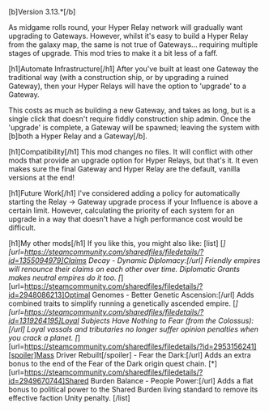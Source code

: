 [b]Version 3.13.*[/b]

As midgame rolls round, your Hyper Relay network will gradually want upgrading to Gateways. However, whilst it's easy to build a Hyper Relay from the galaxy map, the same is not true of Gateways... requiring multiple stages of upgrade. This mod tries to make it a bit less of a faff.

[h1]Automate Infrastructure[/h1]
After you've built at least one Gateway the traditional way (with a construction ship, or by upgrading a ruined Gateway), then your Hyper Relays will have the option to 'upgrade' to a Gateway.

This costs as much as building a new Gateway, and takes as long, but is a single click that doesn't require fiddly construction ship admin. Once the 'upgrade' is complete, a Gateway will be spawned; leaving the system with [b]both a Hyper Relay and a Gateway[/b].

[h1]Compatibility[/h1]
This mod changes no files. It will conflict with other mods that provide an upgrade option for Hyper Relays, but that's it. It even makes sure the final Gateway and Hyper Relay are the default, vanilla versions at the end!

[h1]Future Work[/h1]
I've considered adding a policy for automatically starting the Relay -> Gateway upgrade process if your Influence is above a certain limit. However, calculating the priority of each system for an upgrade in a way that doesn't have a high performance cost would be difficult.

[h1]My other mods[/h1]
If you like this, you might also like:
[list]
	[*][url=https://steamcommunity.com/sharedfiles/filedetails/?id=1355094979]Claims Decay - Dynamic Diplomacy:[/url] Friendly empires will renounce their claims on each other over time. Diplomatic Grants makes neutral empires do it too.
	[*][url=https://steamcommunity.com/sharedfiles/filedetails/?id=2948086213]Optimal Genomes - Better Genetic Ascension:[/url] Adds combined traits to simplify running a genetically ascended empire.
	[*][url=https://steamcommunity.com/sharedfiles/filedetails/?id=1319264195]Loyal Subjects Have Nothing to Fear (from the Colossus):[/url] Loyal vassals and tributaries no longer suffer opinion penalties when you crack a planet.
	[*][url=https://steamcommunity.com/sharedfiles/filedetails/?id=2953156241][spoiler]Mass Driver Rebuilt[/spoiler] - Fear the Dark:[/url] Adds an extra bonus to the end of the Fear of the Dark origin quest chain.
    [*][url=https://steamcommunity.com/sharedfiles/filedetails/?id=2949670744]Shared Burden Balance - People Power:[/url] Adds a flat bonus to political power to the Shared Burden living standard to remove its effective faction Unity penalty.
[/list]